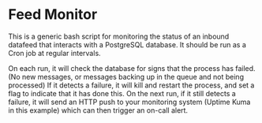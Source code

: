 # Feed Monitor
This is a generic bash script for monitoring the status of an inbound datafeed that interacts with a PostgreSQL database.  It should be run as a Cron job at regular intervals.  

On each run, it will check the database for signs that the process has failed.  (No new messages, or messages backing up in the queue and not being processed)
If it detects a failure, it will kill and restart the process, and set a flag to indicate that it has done this.
On the next run, if it still detects a failure, it will send an HTTP push to your monitoring system (Uptime Kuma in this example) which can then trigger an on-call alert.


